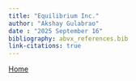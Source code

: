 ```yaml
---
title: "Equilibrium Inc."
author: "Akshay Gulabrao"
date : "2025 September 16"
bibliography: abvx_references.bib
link-citations: true
---
```

[Home](./index.html)

